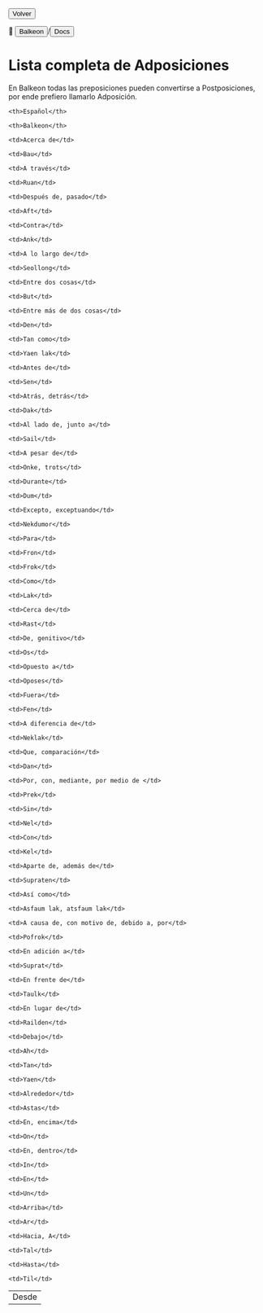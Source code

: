 <button class="button-82-pushable" role="button" onclick="history.back()">
  <span class="button-82-shadow"></span>
  <span class="button-82-edge"></span>
  <span class="button-82-front text">
  Volver
 </span> </button>

📂 <button class="button-16" role="button" onclick="location.href='../../index'">Balkeon</button>/<button class="button-16" role="button" onclick="location.href='../index'">Docs</button>

# Lista completa de Adposiciones

En Balkeon todas las preposiciones pueden convertirse a Postposiciones, por ende prefiero llamarlo Adposición.

  
  <table style="width:100%">

  <theader>

  <tr>

    <th>Español</th>

    <th>Balkeon</th>

  </tr>

  </theader>

  <tbody>

  <tr>

    <td>Acerca de</td>

    <td>Bau</td>

  </tr>

  <tr>

    <td>A través</td>

    <td>Ruan</td>

  </tr>

  <tr>

    <td>Después de, pasado</td>

    <td>Aft</td>

  </tr>

  <tr>

    <td>Contra</td>

    <td>Ank</td>

  </tr>

  <tr>

    <td>A lo largo de</td>

    <td>Seollong</td>

  </tr>

  <tr>

    <td>Entre dos cosas</td>

    <td>But</td>

  </tr>

  <tr>

    <td>Entre más de dos cosas</td>

    <td>Den</td>

  </tr>  

  <tr>

    <td>Tan como</td>

    <td>Yaen lak</td>

  </tr>

  <tr>

    <td>Antes de</td>

    <td>Sen</td>

  </tr>

  <tr>

    <td>Atrás, detrás</td>

    <td>Dak</td>

  </tr>

  <tr>

    <td>Al lado de, junto a</td>

    <td>Sail</td>

  </tr>

  <tr>

    <td>A pesar de</td>

    <td>Onke, trots</td>

  </tr>

  <tr>

    <td>Durante</td>

    <td>Dum</td>

  </tr>

  <tr>

    <td>Excepto, exceptuando</td>

    <td>Nekdumor</td>

  </tr>

  <tr>

    <td>Para</td>

    <td>Fron</td>

  </tr>

  <tr>

  <td>Desde</td>

    <td>Frok</td>

  </tr>

  <tr>

    <td>Como</td>

    <td>Lak</td>

  </tr>

  <tr>

    <td>Cerca de</td>

    <td>Rast</td>

  </tr>

  <tr>

    <td>De, genitivo</td>

    <td>Os</td>

  </tr>

  <tr>

    <td>Opuesto a</td>

    <td>Oposes</td>

  </tr>

  <tr>

    <td>Fuera</td>

    <td>Fen</td>

  </tr>

  <tr>

    <td>A diferencia de</td>

    <td>Neklak</td>

  </tr>

  <tr>

    <td>Que, comparación</td>

    <td>Dan</td>

  </tr>

  <tr>

    <td>Por, con, mediante, por medio de </td>

    <td>Prek</td>

  </tr>

  <tr>

    <td>Sin</td>

    <td>Nel</td>

  </tr>

  <tr>

    <td>Con</td>

    <td>Kel</td>

  </tr>

  <tr>

    <td>Aparte de, además de</td>

    <td>Supraten</td>

  </tr>

  <tr>

    <td>Así como</td>

    <td>Asfaum lak, atsfaum lak</td>

  </tr>

  <tr>

    <td>A causa de, con motivo de, debido a, por</td>

    <td>Pofrok</td>

  </tr>

  <tr>

    <td>En adición a</td>

    <td>Suprat</td>

  </tr>

  <tr>

    <td>En frente de</td>

    <td>Taulk</td>

  </tr>

  <tr>

    <td>En lugar de</td>

    <td>Railden</td>

  </tr>

  <tr>

    <td>Debajo</td>

    <td>Ah</td>

  </tr>

  <tr>

    <td>Tan</td>

    <td>Yaen</td>

  </tr>

  <tr>

    <td>Alrededor</td>

    <td>Astas</td>

  </tr>

  <tr>

    <td>En, encima</td>

    <td>On</td>

  </tr>

  <tr>

    <td>En, dentro</td>

    <td>In</td>

  </tr>

  <tr>

    <td>En</td>

    <td>Un</td>

  </tr>

  <tr>

    <td>Arriba</td>

    <td>Ar</td>

  </tr>

  <tr>

    <td>Hacia, A</td>

    <td>Tal</td>

  </tr>

  <tr>

    <td>Hasta</td>

    <td>Til</td>

  </tr>
</tbody>
</table>

